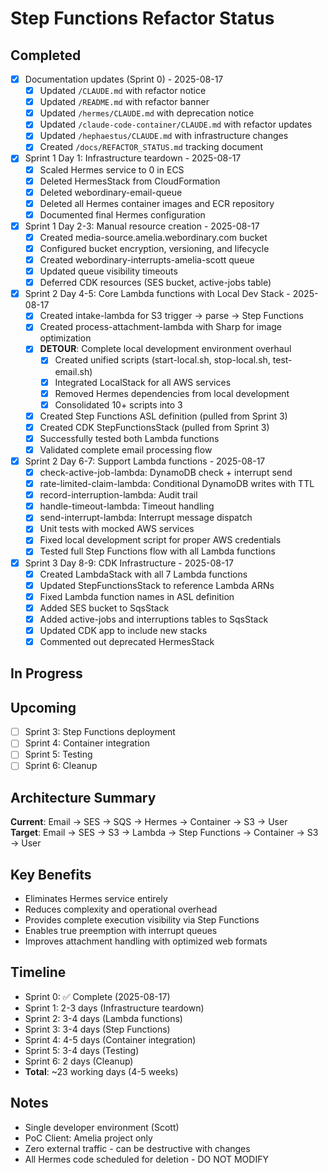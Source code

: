 # Step Functions Refactor Status

## Completed
- [x] Documentation updates (Sprint 0) - 2025-08-17
  - [x] Updated `/CLAUDE.md` with refactor notice
  - [x] Updated `/README.md` with refactor banner
  - [x] Updated `/hermes/CLAUDE.md` with deprecation notice
  - [x] Updated `/claude-code-container/CLAUDE.md` with refactor updates
  - [x] Updated `/hephaestus/CLAUDE.md` with infrastructure changes
  - [x] Created `/docs/REFACTOR_STATUS.md` tracking document

- [x] Sprint 1 Day 1: Infrastructure teardown - 2025-08-17
  - [x] Scaled Hermes service to 0 in ECS
  - [x] Deleted HermesStack from CloudFormation
  - [x] Deleted webordinary-email-queue
  - [x] Deleted all Hermes container images and ECR repository
  - [x] Documented final Hermes configuration

- [x] Sprint 1 Day 2-3: Manual resource creation - 2025-08-17
  - [x] Created media-source.amelia.webordinary.com bucket
  - [x] Configured bucket encryption, versioning, and lifecycle
  - [x] Created webordinary-interrupts-amelia-scott queue
  - [x] Updated queue visibility timeouts
  - [x] Deferred CDK resources (SES bucket, active-jobs table)

- [x] Sprint 2 Day 4-5: Core Lambda functions with Local Dev Stack - 2025-08-17
  - [x] Created intake-lambda for S3 trigger → parse → Step Functions
  - [x] Created process-attachment-lambda with Sharp for image optimization  
  - [x] **DETOUR**: Complete local development environment overhaul
    - [x] Created unified scripts (start-local.sh, stop-local.sh, test-email.sh)
    - [x] Integrated LocalStack for all AWS services
    - [x] Removed Hermes dependencies from local development
    - [x] Consolidated 10+ scripts into 3
  - [x] Created Step Functions ASL definition (pulled from Sprint 3)
  - [x] Created CDK StepFunctionsStack (pulled from Sprint 3)
  - [x] Successfully tested both Lambda functions
  - [x] Validated complete email processing flow

- [x] Sprint 2 Day 6-7: Support Lambda functions - 2025-08-17
  - [x] check-active-job-lambda: DynamoDB check + interrupt send
  - [x] rate-limited-claim-lambda: Conditional DynamoDB writes with TTL
  - [x] record-interruption-lambda: Audit trail
  - [x] handle-timeout-lambda: Timeout handling
  - [x] send-interrupt-lambda: Interrupt message dispatch
  - [x] Unit tests with mocked AWS services
  - [x] Fixed local development script for proper AWS credentials
  - [x] Tested full Step Functions flow with all Lambda functions

- [x] Sprint 3 Day 8-9: CDK Infrastructure - 2025-08-17
  - [x] Created LambdaStack with all 7 Lambda functions
  - [x] Updated StepFunctionsStack to reference Lambda ARNs
  - [x] Fixed Lambda function names in ASL definition
  - [x] Added SES bucket to SqsStack
  - [x] Added active-jobs and interruptions tables to SqsStack
  - [x] Updated CDK app to include new stacks
  - [x] Commented out deprecated HermesStack

## In Progress

## Upcoming
- [ ] Sprint 3: Step Functions deployment
- [ ] Sprint 4: Container integration
- [ ] Sprint 5: Testing
- [ ] Sprint 6: Cleanup

## Architecture Summary
**Current**: Email → SES → SQS → Hermes → Container → S3 → User  
**Target**: Email → SES → S3 → Lambda → Step Functions → Container → S3 → User

## Key Benefits
- Eliminates Hermes service entirely
- Reduces complexity and operational overhead
- Provides complete execution visibility via Step Functions
- Enables true preemption with interrupt queues
- Improves attachment handling with optimized web formats

## Timeline
- Sprint 0: ✅ Complete (2025-08-17)
- Sprint 1: 2-3 days (Infrastructure teardown)
- Sprint 2: 3-4 days (Lambda functions)
- Sprint 3: 3-4 days (Step Functions)
- Sprint 4: 4-5 days (Container integration)
- Sprint 5: 3-4 days (Testing)
- Sprint 6: 2 days (Cleanup)
- **Total**: ~23 working days (4-5 weeks)

## Notes
- Single developer environment (Scott)
- PoC Client: Amelia project only
- Zero external traffic - can be destructive with changes
- All Hermes code scheduled for deletion - DO NOT MODIFY